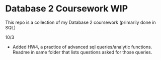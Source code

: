 # Database 2 Coursework WIP
This repo is a collection of my Database 2 coursework (primarily done in SQL)

10/3
- Added HW4, a practice of advanced sql queries/analytic functions. Readme in same folder that lists questions asked for those queries.
